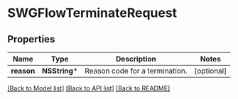 # SWGFlowTerminateRequest

## Properties
Name | Type | Description | Notes
------------ | ------------- | ------------- | -------------
**reason** | **NSString*** | Reason code for a termination. | [optional] 

[[Back to Model list]](../README.md#documentation-for-models) [[Back to API list]](../README.md#documentation-for-api-endpoints) [[Back to README]](../README.md)


